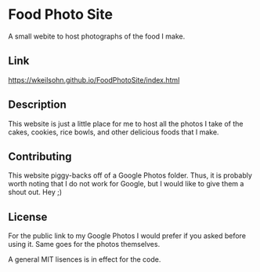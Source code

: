 # Food Photo Site

A small webite to host photographs of the food I make.

## Link

https://wkeilsohn.github.io/FoodPhotoSite/index.html


## Description

This website is just a little place for me to host all the photos I take of the cakes, cookies, rice bowls, and other delicious foods that I make. 

## Contributing

This website piggy-backs off of a Google Photos folder. Thus, it is probably worth noting that I do not work for Google, but I would like to give them a shout out. Hey ;)

## License

For the public link to my Google Photos I would prefer if you asked before using it. Same goes for the photos themselves. 

A general MIT lisences is in effect for the code. 